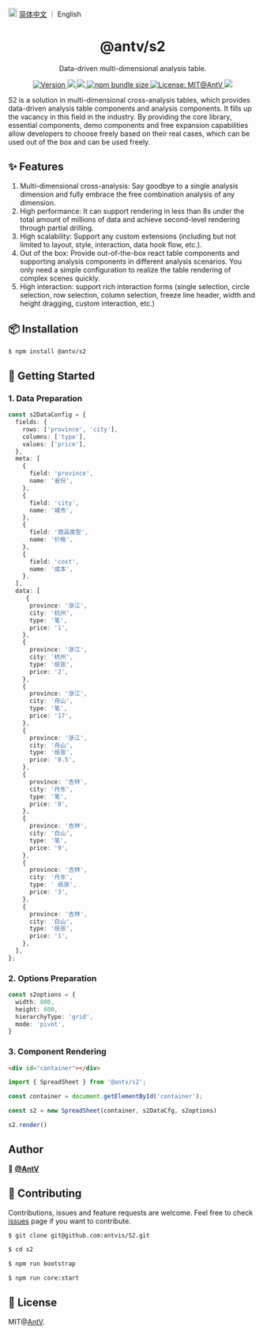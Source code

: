 <img src="https://gw.alipayobjects.com/zos/antfincdn/R8sN%24GNdh6/language.svg" width="18">  [简体中文](./README.md) ｜
English

<h1 align="center">@antv/s2</h1>

<div align="center">

Data-driven multi-dimensional analysis table.

<p>
  <a href="https://www.npmjs.com/package/@antv/s2" target="_blank">
    <img alt="Version" src="https://img.shields.io/npm/v/@antv/s2.svg">
  </a>
  <a href="https://codecov.io/gh/@antv/s2" target="_blank">
    <img src="https://codecov.io/gh/@antv/s2/branch/master/graph/badge.svg" />
  </a>
  <a href="https://david-dm.org/@antv/s2" target="_blank">
    <img src="https://david-dm.org/@antv/s2/status.svg"/>
  </a>
  <a href="#" target="_blank" target="_blank">
    <img alt="npm bundle size" src="https://img.shields.io/bundlephobia/minzip/@antv/s2?style=flat-square"/>
  </a>
  <a href="#" target="_blank" target="_blank">
    <img alt="License: MIT@AntV" src="https://img.shields.io/badge/License-MIT@AntV-yellow.svg" />
  </a>
  <a href="https://github.com/antvis/S2/actions" target="_blank">
    <img src="https://github.com/antvis/S2/workflows/CI/badge.svg" />
  </a>
</p>

</div>

S2 is a solution in multi-dimensional cross-analysis tables, which provides data-driven analysis table components and analysis components.
 It fills up the vacancy in this field in the industry. By providing the core library, essential components,
demo components and free expansion capabilities allow developers to choose freely based on their real cases, which can be used out of the box and can be used freely.



<!-- ### 🏠 [Homepage](https://s2.antv.vision) -->

## ✨ Features
1. Multi-dimensional cross-analysis: Say goodbye to a single analysis dimension and fully embrace the free combination analysis of any dimension.
2. High performance: It can support rendering in less than 8s under the total amount of millions of data and achieve second-level rendering through partial drilling.
3. High scalability: Support any custom extensions (including but not limited to layout, style, interaction, data hook flow, etc.).
4. Out of the box: Provide out-of-the-box react table components and supporting analysis components in different analysis scenarios. You only need a simple configuration to realize the table rendering of complex scenes quickly.
5. High interaction: support rich interaction forms (single selection, circle selection, row selection, column selection, freeze line header, width and height dragging, custom interaction, etc.)

##  📦 Installation

```bash
$ npm install @antv/s2
```

## 🔨 Getting Started

### 1. Data Preparation

```ts
const s2DataConfig = {
  fields: {
    rows: ['province', 'city'],
    columns: ['type'],
    values: ['price'],
  },
  meta: [
    {
      field: 'province',
      name: '省份',
    },
    {
      field: 'city',
      name: '城市',
    },
    {
      field: '商品类型',
      name: '价格',
    },
    {
      field: 'cost',
      name: '成本',
    },
  ],
  data: [
     {
      province: '浙江',
      city: '杭州',
      type: '笔',
      price: '1',
    },
    {
      province: '浙江',
      city: '杭州',
      type: '纸张',
      price: '2',
    },
    {
      province: '浙江',
      city: '舟山',
      type: '笔',
      price: '17',
    },
    {
      province: '浙江',
      city: '舟山',
      type: '纸张',
      price: '0.5',
    },
    {
      province: '吉林',
      city: '丹东',
      type: '笔',
      price: '8',
    },
    {
      province: '吉林',
      city: '白山',
      type: '笔',
      price: '9',
    },
    {
      province: '吉林',
      city: '丹东',
      type: ' 纸张',
      price: '3',
    },
    {
      province: '吉林',
      city: '白山',
      type: '纸张',
      price: '1',
    },
  ],
};
```

### 2.  Options Preparation

```ts
const s2options = {
  width: 800,
  height: 600,
  hierarchyType: 'grid',
  mode: 'pivot',
}
```

### 3. Component Rendering

```html
<div id="container"></div>
```

```ts
import { SpreadSheet } from '@antv/s2';

const container = document.getElementById('container');

const s2 = new SpreadSheet(container, s2DataCfg, s2options)

s2.render()
```


## Author

👤 [**@AntV**](https://github.com/antvis)


## 🤝  Contributing
Contributions, issues and feature requests are welcome.
Feel free to check [issues](https://github.com/antvis/S2/issues) page if you want to contribute.


```bash
$ git clone git@github.com:antvis/S2.git

$ cd s2

$ npm run bootstrap

$ npm run core:start
```

## 📄 License

MIT@[AntV](https://github.com/antvis).
